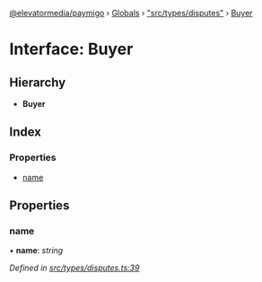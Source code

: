 [@elevatormedia/paymigo](../README.md) › [Globals](../globals.md) › ["src/types/disputes"](../modules/_src_types_disputes_.md) › [Buyer](_src_types_disputes_.buyer.md)

# Interface: Buyer

## Hierarchy

-   **Buyer**

## Index

### Properties

-   [name](_src_types_disputes_.buyer.md#name)

## Properties

### name

• **name**: _string_

_Defined in [src/types/disputes.ts:39](https://github.com/ELEVATORmedia/paymigo/blob/7be1a84/src/types/disputes.ts#L39)_
